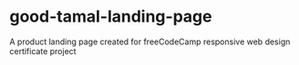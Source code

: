 # good-tamal-landing-page
A product landing page created for freeCodeCamp responsive web design certificate project
